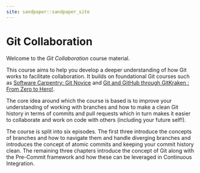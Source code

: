 ```yaml
---
site: sandpaper::sandpaper_site
---
```

# Git Collaboration

Welcome to the _Git Collaboration_ course material.

This course aims to help you develop a deeper understanding of how Git works to facilitate collaboration. It builds on
foundational Git courses such as [Software Carpentry: Git Novice][swCarpentryGit] and [Git and GitHub through
GitKraken : From Zero to Hero!][zeroHero].

The core idea around which the course is based is to improve your understanding of working with branches and how to
make a clean Git history in terms of commits and pull requests which in turn makes it easier to collaborate and work on
code with others (including your future self!).

The course is split into six episodes. The first three introduce the concepts of branches and how to navigate them and
handle diverging branches and introduces the concept of atomic commits and keeping your commit history clean. The
remaining three chapters introduce the concept of Git along with the Pre-Commit framework and how these can be leveraged in
Continuous Integration.

[swCarpentryGit]: https://swcarpentry.github.io/git-novice/
[zeroHero]: https://srse-git-github-zero2hero.netlify.app
